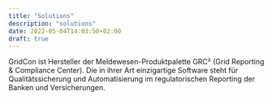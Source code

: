 ```yaml
---
title: "Solutions"
description: "solutions"
date: 2022-05-04T14:03:50+02:00
draft: true
---
```


GridCon ist Hersteller der Meldewesen-Produktpalette GRC² (Grid Reporting & Compliance Center).
Die in ihrer Art einzigartige Software steht für Qualitätssicherung und Automatisierung im regulatorischen Reporting der Banken und Versicherungen.